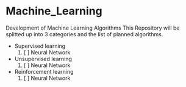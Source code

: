 # Machine_Learning
Development of Machine Learning Algorithms
This Repository will be splitted up into 3 categories and the list of planned algorithms.
+ Supervised learning
  1. [ ] Neural Network
+ Unsupervised learning
  1. [ ] Neural Network
+ Reinforcement learning
  1. [ ] Neural Network
